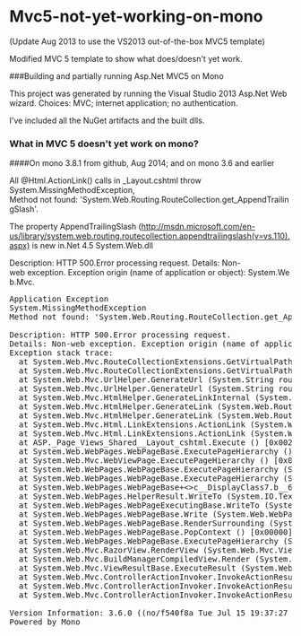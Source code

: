 Mvc5-not-yet-working-on-mono
============================

(Update Aug 2013 to use the VS2013 out-of-the-box MVC5 template)

Modified MVC 5 template to show what does/doesn't yet work.

###Building and partially running Asp.Net MVC5 on Mono

This project was generated by running the Visual Studio 2013 Asp.Net Web wizard. Choices: MVC; internet application; no authentication.

I've included all the NuGet artifacts and the built dlls.

### What in MVC 5 doesn't yet work on mono?

####On mono 3.8.1 from github, Aug 2014; and on mono 3.6 and earlier 

All @Html.ActionLink() calls in &#95;Layout.cshtml throw System.MissingMethodException, Method not found: 'System.Web.Routing.RouteCollection.get&#95;AppendTrailingSlash'.

The property AppendTrailingSlash (http://msdn.microsoft.com/en-us/library/system.web.routing.routecollection.appendtrailingslash(v=vs.110).aspx) is new in.Net 4.5 System.Web.dll 

Description: HTTP 500.Error processing request.
Details: Non-web exception. Exception origin (name of application or object): System.Web.Mvc.

<pre>
Application Exception
System.MissingMethodException
Method not found: 'System.Web.Routing.RouteCollection.get_AppendTrailingSlash'.

Description: HTTP 500.Error processing request.
Details: Non-web exception. Exception origin (name of application or object): System.Web.Mvc.
Exception stack trace:
  at System.Web.Mvc.RouteCollectionExtensions.GetVirtualPathForArea (System.Web.Routing.RouteCollection routes, System.Web.Routing.RequestContext requestContext, System.String name, System.Web.Routing.RouteValueDictionary values, System.Boolean& usingAreas) [0x00000] in <filename unknown>:0 
  at System.Web.Mvc.RouteCollectionExtensions.GetVirtualPathForArea (System.Web.Routing.RouteCollection routes, System.Web.Routing.RequestContext requestContext, System.String name, System.Web.Routing.RouteValueDictionary values) [0x00000] in <filename unknown>:0 
  at System.Web.Mvc.UrlHelper.GenerateUrl (System.String routeName, System.String actionName, System.String controllerName, System.Web.Routing.RouteValueDictionary routeValues, System.Web.Routing.RouteCollection routeCollection, System.Web.Routing.RequestContext requestContext, Boolean includeImplicitMvcValues) [0x00000] in <filename unknown>:0 
  at System.Web.Mvc.UrlHelper.GenerateUrl (System.String routeName, System.String actionName, System.String controllerName, System.String protocol, System.String hostName, System.String fragment, System.Web.Routing.RouteValueDictionary routeValues, System.Web.Routing.RouteCollection routeCollection, System.Web.Routing.RequestContext requestContext, Boolean includeImplicitMvcValues) [0x00000] in <filename unknown>:0 
  at System.Web.Mvc.HtmlHelper.GenerateLinkInternal (System.Web.Routing.RequestContext requestContext, System.Web.Routing.RouteCollection routeCollection, System.String linkText, System.String routeName, System.String actionName, System.String controllerName, System.String protocol, System.String hostName, System.String fragment, System.Web.Routing.RouteValueDictionary routeValues, IDictionary`2 htmlAttributes, Boolean includeImplicitMvcValues) [0x00000] in <filename unknown>:0 
  at System.Web.Mvc.HtmlHelper.GenerateLink (System.Web.Routing.RequestContext requestContext, System.Web.Routing.RouteCollection routeCollection, System.String linkText, System.String routeName, System.String actionName, System.String controllerName, System.String protocol, System.String hostName, System.String fragment, System.Web.Routing.RouteValueDictionary routeValues, IDictionary`2 htmlAttributes) [0x00000] in <filename unknown>:0 
  at System.Web.Mvc.HtmlHelper.GenerateLink (System.Web.Routing.RequestContext requestContext, System.Web.Routing.RouteCollection routeCollection, System.String linkText, System.String routeName, System.String actionName, System.String controllerName, System.Web.Routing.RouteValueDictionary routeValues, IDictionary`2 htmlAttributes) [0x00000] in <filename unknown>:0 
  at System.Web.Mvc.Html.LinkExtensions.ActionLink (System.Web.Mvc.HtmlHelper htmlHelper, System.String linkText, System.String actionName, System.String controllerName, System.Web.Routing.RouteValueDictionary routeValues, IDictionary`2 htmlAttributes) [0x00000] in <filename unknown>:0 
  at System.Web.Mvc.Html.LinkExtensions.ActionLink (System.Web.Mvc.HtmlHelper htmlHelper, System.String linkText, System.String actionName, System.String controllerName, System.Object routeValues, System.Object htmlAttributes) [0x00000] in <filename unknown>:0 
  at ASP._Page_Views_Shared__Layout_cshtml.Execute () [0x00243] in /Users/carrolls/Desktop/Software/dotNet/Mvc5 not yet working on mono/Mvc5CSharpRazorFx45Internet/Views/Shared/_Layout.cshtml:19 
  at System.Web.WebPages.WebPageBase.ExecutePageHierarchy () [0x00000] in <filename unknown>:0 
  at System.Web.Mvc.WebViewPage.ExecutePageHierarchy () [0x00000] in <filename unknown>:0 
  at System.Web.WebPages.WebPageBase.ExecutePageHierarchy (System.Web.WebPages.WebPageContext pageContext, System.IO.TextWriter writer, System.Web.WebPages.WebPageRenderingBase startPage) [0x00000] in <filename unknown>:0 
  at System.Web.WebPages.WebPageBase.ExecutePageHierarchy (System.Web.WebPages.WebPageContext pageContext, System.IO.TextWriter writer) [0x00000] in <filename unknown>:0 
  at System.Web.WebPages.WebPageBase+<>c__DisplayClass7.<RenderPageCore>b__6 (System.IO.TextWriter writer) [0x00000] in <filename unknown>:0 
  at System.Web.WebPages.HelperResult.WriteTo (System.IO.TextWriter writer) [0x00000] in <filename unknown>:0 
  at System.Web.WebPages.WebPageExecutingBase.WriteTo (System.IO.TextWriter writer, System.Web.WebPages.HelperResult content) [0x00000] in <filename unknown>:0 
  at System.Web.WebPages.WebPageBase.Write (System.Web.WebPages.HelperResult result) [0x00000] in <filename unknown>:0 
  at System.Web.WebPages.WebPageBase.RenderSurrounding (System.String partialViewName, System.Action`1 body) [0x00000] in <filename unknown>:0 
  at System.Web.WebPages.WebPageBase.PopContext () [0x00000] in <filename unknown>:0 
  at System.Web.WebPages.WebPageBase.ExecutePageHierarchy (System.Web.WebPages.WebPageContext pageContext, System.IO.TextWriter writer, System.Web.WebPages.WebPageRenderingBase startPage) [0x00000] in <filename unknown>:0 
  at System.Web.Mvc.RazorView.RenderView (System.Web.Mvc.ViewContext viewContext, System.IO.TextWriter writer, System.Object instance) [0x00000] in <filename unknown>:0 
  at System.Web.Mvc.BuildManagerCompiledView.Render (System.Web.Mvc.ViewContext viewContext, System.IO.TextWriter writer) [0x00000] in <filename unknown>:0 
  at System.Web.Mvc.ViewResultBase.ExecuteResult (System.Web.Mvc.ControllerContext context) [0x00000] in <filename unknown>:0 
  at System.Web.Mvc.ControllerActionInvoker.InvokeActionResult (System.Web.Mvc.ControllerContext controllerContext, System.Web.Mvc.ActionResult actionResult) [0x00000] in <filename unknown>:0 
  at System.Web.Mvc.ControllerActionInvoker.InvokeActionResultFilterRecursive (IList`1 filters, Int32 filterIndex, System.Web.Mvc.ResultExecutingContext preContext, System.Web.Mvc.ControllerContext controllerContext, System.Web.Mvc.ActionResult actionResult) [0x00000] in <filename unknown>:0 
  at System.Web.Mvc.ControllerActionInvoker.InvokeActionResultFilterRecursive (IList`1 filters, Int32 filterIndex, System.Web.Mvc.ResultExecutingContext preContext, System.Web.Mvc.ControllerContext controllerContext, System.Web.Mvc.ActionResult actionResult) [0x00000] in <filename unknown>:0 

Version Information: 3.6.0 ((no/f540f8a Tue Jul 15 19:37:27 EDT 2014); ASP.NET Version: 4.0.30319.17020
Powered by Mono
 </pre>
